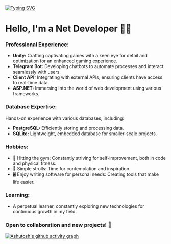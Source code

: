 [![Typing SVG](https://readme-typing-svg.herokuapp.com?color=%2336BCF7&lines=Young+and+hot+.Net+developer)](https://git.io/typing-svg)

# Hello, I'm a Net Developer 👨‍💻

### Professional Experience:
- **Unity:** Crafting captivating games with a keen eye for detail and optimization for an enhanced gaming experience.
- **Telegram Bot:** Developing chatbots to automate processes and interact seamlessly with users.
- **Client API:** Integrating with external APIs, ensuring clients have access to real-time data.
- **ASP.NET:** Immersing into the world of web development using various frameworks.

### Database Expertise:
Hands-on experience with various databases, including:
- **PostgreSQL:** Efficiently storing and processing data.
- **SQLite:** Lightweight, embedded database for smaller-scale projects.

### Hobbies:
- 💪 Hitting the gym: Constantly striving for self-improvement, both in code and physical fitness.
- 🚶 Simple strolls: Time for contemplation and inspiration.
- 🖥️ Enjoy writing software for personal needs: Creating tools that make life easier.

### Learning:
- A perpetual learner, constantly exploring new technologies for continuous growth in my field.

### Open to collaboration and new projects! 🚀

[![Ashutosh's github activity graph](https://github-readme-activity-graph.vercel.app/graph?username=DilemaFixer&theme=github-compact)](https://github.com/ashutosh00710/github-readme-activity-graph)
